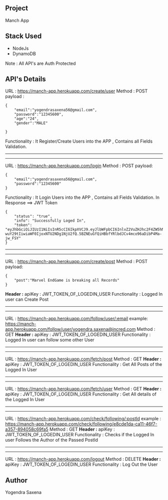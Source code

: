 Project
--
Manch App

Stack Used
---

- NodeJs
- DynamoDB

Note : All API's are Auth Protected

API's Details
------------
URL : https://manch-app.herokuapp.com/create/user
Method : POST
payload : 
```
{
	"email":"yogendrasaxena56@gmail.com",
	"password":"12345600",
	"age":"24",
	"gender":"MALE"
	
}
```
Functionality : It Register/Create Users into the APP , Contains all Fields Validation.

----
----
URL : https://manch-app.herokuapp.com/login
Method : POST
payload:
```
{
	"email":"yogendrasaxena56@gmail.com",
	"password":"12345600"
}
```
Functionality : It Login Users into the APP , Contains all Fields Validation.
In Response ==> JWT Token
```
{
    "status": "true",
    "info": "Successfully Loged In",
    "token": "eyJhbGciOiJIUzI1NiIsInR5cCI6IkpXVCJ9.eyJlbWFpbCI6InlvZ2VuZHJhc2F4ZW5hNTZAZ21haW
wuY29tIiwiaWF0IjoxNTU2NDg1NjU2fQ.5BZNEuGfQiHBbfYRlbdJCv4mco96aDibP4Ma-jw_FSY"
}
```

----
----
URL : https://manch-app.herokuapp.com/create/post
Method : POST
payload:
```
{
	"post":"Marvel EndGame is breaking all Records"
}
```
**Header :** 
apiKey : JWT_TOKEN_OF_LOGEDIN_USER
Functionality : Logged In user can Create Post

------
------
URL : https://manch-app.herokuapp.com/follow/user/:email
example: https://manch-app.herokuapp.com/follow/user/yogendra.saxena@incred.com
Method : GET
**Header :** 
apiKey : JWT_TOKEN_OF_LOGEDIN_USER
Functionality : Logged In user can follow some other User

------
------

URL : https://manch-app.herokuapp.com/fetch/post
Method : GET
**Header :** 
apiKey : JWT_TOKEN_OF_LOGEDIN_USER
Functionality : Get All Posts of the Logged In User

------
------

URL : https://manch-app.herokuapp.com/fetch/user
Method : GET
**Header :** 
apiKey : JWT_TOKEN_OF_LOGEDIN_USER
Functionality : Get All details of the Logged In User

-------
------

URL : https://manch-app.herokuapp.com/check/following/:postId
example : https://manch-app.herokuapp.com/check/following/e8cde1da-ca11-46f7-a357-894058c69fa5
Method : GET
**Header :** 
apiKey : JWT_TOKEN_OF_LOGEDIN_USER
Functionality : Checks if the Logged In user Follows the Author of the Passed PostId

-------
-------

URL : https://manch-app.herokuapp.com/logout
Method : DELETE
**Header :** 
apiKey : JWT_TOKEN_OF_LOGEDIN_USER
Functionality : Log Out the User 

Author
------
Yogendra Saxena
